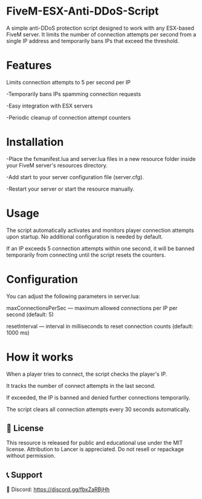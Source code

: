 # FiveM-ESX-Anti-DDoS-Script
A simple anti-DDoS protection script designed to work with any ESX-based FiveM server. It limits the number of connection attempts per second from a single IP address and temporarily bans IPs that exceed the threshold.

# Features
Limits connection attempts to 5 per second per IP

-Temporarily bans IPs spamming connection requests

-Easy integration with ESX servers

-Periodic cleanup of connection attempt counters

# Installation
-Place the fxmanifest.lua and server.lua files in a new resource folder inside your FiveM server's resources directory.

-Add start <resource-folder-name> to your server configuration file (server.cfg).

-Restart your server or start the resource manually.

# Usage
The script automatically activates and monitors player connection attempts upon startup. No additional configuration is needed by default.

If an IP exceeds 5 connection attempts within one second, it will be banned temporarily from connecting until the script resets the counters.

# Configuration
You can adjust the following parameters in server.lua:

maxConnectionsPerSec — maximum allowed connections per IP per second (default: 5)

resetInterval — interval in milliseconds to reset connection counts (default: 1000 ms)

# How it works
When a player tries to connect, the script checks the player's IP.

It tracks the number of connect attempts in the last second.

If exceeded, the IP is banned and denied further connections temporarily.

The script clears all connection attempts every 30 seconds automatically.


## 📜 License
This resource is released for public and educational use under the MIT license. Attribution to Lancer is appreciated. Do not resell or repackage without permission.

## 📞 Support
💬 Discord: https://discord.gg/fbxZaRBjHh
